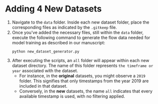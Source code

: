 # Adding 4 New Datasets

1. Navigate to the `data` folder. Inside each new dataset folder, place the corresponding files as indicated by the `.gitkeep` file.
2. Once you've added the necessary files, still within the `data` folder, execute the following command to generate the flow data needed for model training as described in our manuscript:
   ```
   python new_dataset_generator.py
   ```
3. After executing the scripts, an `all` folder will appear within each new dataset directory. The name of this folder represents `the timeframe or year` associated with the dataset.
   * For instance, in the **original** datasets, you might observe a `2019` folder. This signifies that only timestamps from the year 2019 are included in that dataset.
   * Conversely, in the **new** datasets, the name `all` indicates that every available timestamp is used, with no filtering applied.
